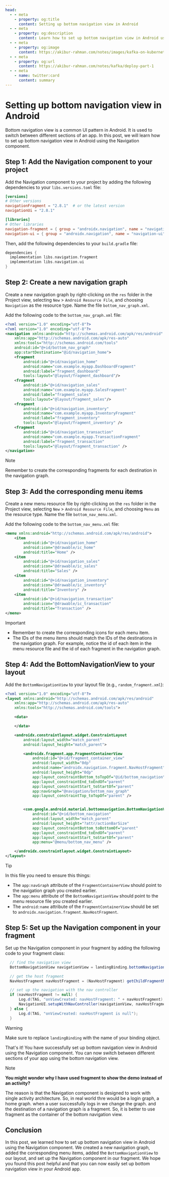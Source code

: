 ```yaml
---
head:
  - - meta
    - property: og:title
      content: Setting up bottom navigation view in Android
  - - meta
    - property: og:description
      content: Learn how to set up bottom navigation view in Android using the Navigation component.
  - - meta
    - property: og:image
      content: https://akibur-rahman.com/notes/images/kafka-on-kubernetes.png
  - - meta
    - property: og:url
      content: https://akibur-rahman.com/notes/kafka/deploy-part-1
  - - meta
    - name: twitter:card
      content: summary
---
```


# Setting up bottom navigation view in Android

Bottom navigation view is a common UI pattern in Android. It is used to switch between different sections of an app. In this post, we will learn how to set up bottom navigation view in Android using the Navigation component.

## Step 1: Add the Navigation component to your project

Add the Navigation component to your project by adding the following dependencies to your `libs.versions.toml` file:
  
```toml
[versions]
# Other versions
navigationFragment = "2.8.1"  # or the latest version
navigationUi = "2.8.1"

[libraries]
# Other libraries
navigation-fragment = { group = "androidx.navigation", name = "navigation-fragment", version.ref = "navigationFragment" }
navigation-ui = { group = "androidx.navigation", name = "navigation-ui", version.ref = "navigationUi" }
```

Then, add the following dependencies to your `build.gradle` file:

```gradle
dependencies {
  implementation libs.navigation.fragment
  implementation libs.navigation.ui
}
```

## Step 2: Create a new navigation graph

Create a new navigation graph by right-clicking on the `res` folder in the Project view, selecting `New` > `Android Resource File`, and choosing `Navigation` as the resource type. Name the file `bottom_nav_graph.xml`.

Add the following code to the `bottom_nav_graph.xml` file:

```xml
<?xml version="1.0" encoding="utf-8"?>
<?xml version="1.0" encoding="utf-8"?>
<navigation xmlns:android="http://schemas.android.com/apk/res/android"
    xmlns:app="http://schemas.android.com/apk/res-auto"
    xmlns:tools="http://schemas.android.com/tools"
    android:id="@+id/bottom_nav_graph"
    app:startDestination="@id/navigation_home">
    <fragment
        android:id="@+id/navigation_home"
        android:name="com.example.myapp.DashboardFragment"
        android:label="fragment_dashboard"
        tools:layout="@layout/fragment_dashboard"/>
    <fragment
        android:id="@+id/navigation_sales"
        android:name="com.example.myapp.SalesFragment"
        android:label="fragment_sales"
        tools:layout="@layout/fragment_sales"/>
    <fragment
        android:id="@+id/navigation_inventory"
        android:name="com.example.myapp.InventoryFragment"
        android:label="fragment_inventory"
        tools:layout="@layout/fragment_inventory" />
    <fragment
        android:id="@+id/navigation_transaction"
        android:name="com.example.myapp.TransactionFragment"
        android:label="fragment_transaction"
        tools:layout="@layout/fragment_transaction" />
</navigation>
```

> [!NOTE]
> Remember to create the corresponding fragments for each destination in the navigation graph.

## Step 3: Add the corresponding menu items

Create a new menu resource file by right-clicking on the `res` folder in the Project view, selecting `New` > `Android Resource File`, and choosing `Menu` as the resource type. Name the file `bottom_nav_menu.xml`.

Add the following code to the `bottom_nav_menu.xml` file:

```xml
<menu xmlns:android="http://schemas.android.com/apk/res/android">
    <item
        android:id="@+id/navigation_home"
        android:icon="@drawable/ic_home"
        android:title="Home" />
    <item
        android:id="@+id/navigation_sales"
        android:icon="@drawable/ic_sales"
        android:title="Sales" />
    <item
        android:id="@+id/navigation_inventory"
        android:icon="@drawable/ic_inventory"
        android:title="Inventory" />
    <item
        android:id="@+id/navigation_transaction"
        android:icon="@drawable/ic_transaction"
        android:title="Transaction" />
</menu>
```

> [!IMPORTANT]
>
> - Remember to create the corresponding icons for each menu item.
> - The IDs of the menu items should match the IDs of the destinations in the navigation graph.
>   For example, notice the id of each item in the menu resource file and the id of each fragment in the navigation graph.

## Step 4: Add the BottomNavigationView to your layout

Add the `BottomNavigationView` to your layout file (e.g., `random_fragment.xml`):

```xml
<?xml version="1.0" encoding="utf-8"?>
<layout xmlns:android="http://schemas.android.com/apk/res/android"
    xmlns:app="http://schemas.android.com/apk/res-auto"
    xmlns:tools="http://schemas.android.com/tools">

    <data>

    </data>

    <androidx.constraintlayout.widget.ConstraintLayout
        android:layout_width="match_parent"
        android:layout_height="match_parent">

        <androidx.fragment.app.FragmentContainerView
            android:id="@+id/fragment_container_view"
            android:layout_width="0dp"
            android:name="androidx.navigation.fragment.NavHostFragment"
            android:layout_height="0dp"
            app:layout_constraintBottom_toTopOf="@id/bottom_navigation"
            app:layout_constraintEnd_toEndOf="parent"
            app:layout_constraintStart_toStartOf="parent"
            app:navGraph="@navigation/bottom_nav_graph"
            app:layout_constraintTop_toTopOf="parent" />


        <com.google.android.material.bottomnavigation.BottomNavigationView
            android:id="@+id/bottom_navigation"
            android:layout_width="match_parent"
            android:layout_height="?attr/actionBarSize"
            app:layout_constraintBottom_toBottomOf="parent"
            app:layout_constraintEnd_toEndOf="parent"
            app:layout_constraintStart_toStartOf="parent"
            app:menu="@menu/bottom_nav_menu" />

    </androidx.constraintlayout.widget.ConstraintLayout>
</layout>
```

> [!TIP]
> In this file you need to ensure this things:
>
> - The `app:navGraph` attribute of the `FragmentContainerView` should point to the navigation graph you created earlier.
> - The `app:menu` attribute of the `BottomNavigationView` should point to the menu resource file you created earlier.
> - The `android:name` attribute of the `FragmentContainerView` should be set to `androidx.navigation.fragment.NavHostFragment`.

## Step 5: Set up the Navigation component in your fragment

Set up the Navigation component in your fragment by adding the following code to your fragment class:

```java
  // find the navigation view
  BottomNavigationView navigationView = landingBinding.bottomNavigation;

  // get the host fragment
  NavHostFragment navHostFragment = (NavHostFragment) getChildFragmentManager().findFragmentById(R.id.fragment_container_view);

  // set up the navigation with the nav controller
  if (navHostFragment != null) {
      Log.d(TAG, "onViewCreated: navHostFragment: " + navHostFragment);
      NavigationUI.setupWithNavController(navigationView, navHostFragment.getNavController());
  } else {
      Log.d(TAG, "onViewCreated: navHostFragment is null");
  }
```

> [!WARNING]
> Make sure to replace `landingBinding` with the name of your binding object.

That's it! You have successfully set up bottom navigation view in Android using the Navigation component. You can now switch between different sections of your app using the bottom navigation view.

> [!NOTE]
> **You might wonder why I have used fragment to show the demo instead of an activity?**
>
> The reason is that the Navigation component is designed to work with single activity architecture. So, in real world thre would be a login graph, a home graph. when a user successfully logs in we change the graph. and the destination of a navigation graph is a fragment. So, it is better to use fragment as the container of the bottom navigation view.

## Conclusion

In this post, we learned how to set up bottom navigation view in Android using the Navigation component. We created a new navigation graph, added the corresponding menu items, added the `BottomNavigationView` to our layout, and set up the Navigation component in our fragment. We hope you found this post helpful and that you can now easily set up bottom navigation view in your Android app.
